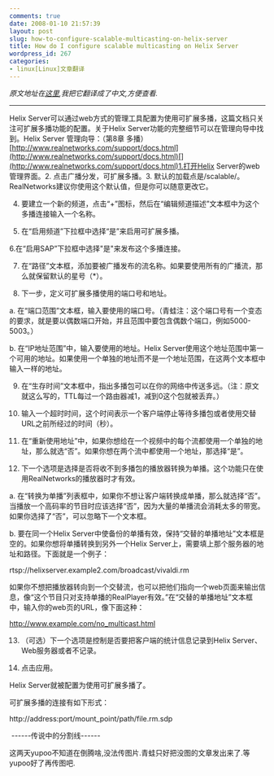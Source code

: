 ```yaml
---
comments: true
date: 2008-01-10 21:57:39
layout: post
slug: how-to-configure-scalable-multicasting-on-helix-server
title: How do I configure scalable multicasting on Helix Server
wordpress_id: 267
categories:
- linux[Linux]文章翻译
---
```


_原文地址在[这里](http://na3.salesforce.com/_ui/selfservice/pkb/PublicKnowledgeSolution/d?orgId=00D500000007Hzn&id=501500000007taI&retURL=%2Fsol%2Fpublic%2Fsolutionbrowser.jsp%3Fsearch%3Dmulticast%26cid%3D02n500000008z1P%26orgId%3D00D500000007Hzn%26t%3D4&ps=1),我把它翻译成了中文,方便查看._



* * *

Helix Server可以通过web方式的管理工具配置为使用可扩展多播，这篇文档只关注可扩展多播功能的配置。关于Helix
Server功能的完整细节可以在管理向导中找到。Helix Server 管理向导：（第8章 多播）[http://www.realnetworks.com/support/docs.html](http://www.realnetworks.com/support/docs.html)[](http://www.realnetworks.com/support/docs.html)1.打开Helix Server的web管理界面。2. 点击广播分发，可扩展多播。3. 默认的加载点是/scalable/。RealNetworks建议你使用这个默认值，但是你可以随意更改它。

4. 要建立一个新的频道，点击“+”图标，然后在“编辑频道描述”文本框中为这个多播连接输入一个名称。

5. 在“启用频道”下拉框中选择“是”来启用可扩展多播。

6.在“启用SAP”下拉框中选择"是"来发布这个多播连接。

7. 在“路径”文本框，添加要被广播发布的流名称。如果要使用所有的广播流，那么就保留默认的星号（*）。

8. 下一步，定义可扩展多播使用的端口号和地址。

a. 在“端口范围”文本框，输入要使用的端口号。（青蛙注：这个端口号有一个变态的要求，就是要以偶数端口开始，并且范围中要包含偶数个端口，例如5000-5003。）

b. 在“IP地址范围”中，输入要使用的地址。Helix Server使用这个地址范围中第一个可用的地址。如果使用一个单独的地址而不是一个地址范围，在这两个文本框中输入一样的地址。

9. 在“生存时间”文本框中，指出多播包可以在你的网络中传送多远。（注：原文就这么写的，TTL每过一个路由器减1，减到0这个包就被丢弃。）

10. 输入一个超时时间，这个时间表示一个客户端停止等待多播包或者使用交替URL之前所经过的时间（秒）。

11. 在“重新使用地址”中，如果你想给在一个视频中的每个流都使用一个单独的地址，那么就选“否”。如果你想在两个流中都使用一个地址，那选择“是”。

12. 下一个选项是选择是否将收不到多播包的播放器转换为单播。这个功能只在使用RealNetworks的播放器时才有效。

a. 在“转换为单播”列表框中，如果你不想让客户端转换成单播，那么就选择“否”。当播放一个高码率的节目时应该选择“否”，因为大量的单播流会消耗太多的带宽。如果你选择了“否”，可以忽略下一个文本框。

b. 要在同一个Helix Server中使备份的单播有效，保持“交替的单播地址”文本框是空的。如果你想将单播转换到另外一个Helix Server上，需要填上那个服务器的地址和路径。下面就是一个例子：

rtsp://helixserver.example2.com/broadcast/vivaldi.rm

如果你不想把播放器转向到一个交替流，也可以把他们指向一个web页面来输出信息，像“这个节目只对支持单播的RealPlayer有效。”在“交替的单播地址”文本框中，输入你的web页的URL，像下面这种：

http://www.example.com/no_multicast.html

13. （可选）下一个选项是控制是否要把客户端的统计信息记录到Helix Server、Web服务器或者不记录。

14. 点击应用。

Helix Server就被配置为使用可扩展多播了。

可扩展多播的连接有如下形式：

http://address:port/mount_point/path/file.rm.sdp

 ------传说中的分割线------

这两天yupoo不知道在倒腾啥,没法传图片.青蛙只好把没图的文章发出来了.等yupoo好了再传图吧.
